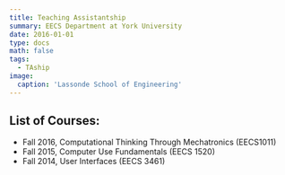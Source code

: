 ```yaml
---
title: Teaching Assistantship
summary: EECS Department at York University
date: 2016-01-01
type: docs
math: false
tags:
  - TAship
image:
  caption: 'Lassonde School of Engineering'
---
```


## List of Courses:
- Fall 2016, Computational Thinking Through Mechatronics (EECS1011)
- Fall 2015, Computer Use Fundamentals (EECS 1520)
- Fall 2014, User Interfaces (EECS 3461)